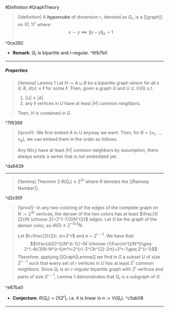 #Definition #GraphTheory 

> [!definition]
> A ***hypercube*** of dimension $r$, denoted as $Q_{r}$, is a [[graph]] on $\{ 0,1 \}^r$ where: $$x \sim y \iff \left\| x-y \right\| _{0}=1$$

^0ce392

- **Remark**: $Q_{r}$ is bipartite and $r$-regular. ^6fb7b0
---
##### Properties
> [!lemma] Lemma 1
>  Let $H:=A\sqcup B$ be a bipartite graph where for all $x\in B$, $d(x)\leq \ell$ for some $\ell$. Then, given a graph $G$ and $U\subseteq V(G)$ s.t. 
>  1. $\left| U \right|\geq \left| A \right|$
>  2. any $\ell$ vertices in $U$ have at least $\left|H\right|$ common neighbors.
>  
>  Then, $H$ is contained in $G$.

^7f6399

> [!proof]-
> We first embed $A$ in $U$ anyway we want. Then, for $B=\{ v_{1},\dots,v_{b} \}$,  we can embed them in the order as follows. 
> 
> Any $N(v_{i})$ have at least $\left| H \right|$ common neighbors by assumption, there always exists a vertex that is not embedded yet.

^da9439

---
> [!lemma] Theorem 2
> $R(Q_{r})\leq 2^{3r}$ where $R$ denotes the [[Ramsey Number]].

^d2c90f

> [!proof]-
> In any two-coloring of the edges of the complete graph on $N:=2^{3r}$ vertices, the denser of the two colors has at least $\frac{1}{2}{N \choose 2}>2^{-7/3}N^{2}$ edges. Let $G$ be the graph of the denser color, so $d(G)\geq 2^{-4/3}N$. 
> 
> Let $t=\frac{3}{2}r, m=2^r$ and $a=2^{r-1}$. We have that: $$\frac{d(G)^t}{N^{t-1}}-{N \choose r}\frac{m^t}{N^t}\geq 2^{-4t/3}N-N^{r-t}m^t=2^{r}-2^{3r^{2}-2rt}=2^r-1\geq 2^{r-1}$$ Therefore, applying [[Graph|Lemma]] we find in $G$ a subset $U$ of size $2^{r-1}$ such that every set of $r$ vertices in $U$ has at least $2^r$ common neighbors. Since $Q_{r}$ is an $r$-regular bipartite graph with $2^r$ vertices and parts of size $2^{r-1}$, Lemma 1 demonstrates that $Q_{r}$ is a subgraph of $G$.
> 

^e87ba0

- **Conjecture**: $R(Q_{r})=O(2^r)$, i.e. it is linear in $n:=V(Q_{r})$.  ^c5ab08
---

